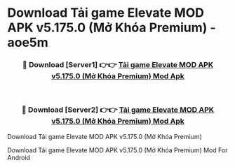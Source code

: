 # Download Tải game Elevate MOD APK v5.175.0 (Mở Khóa Premium) - aoe5m


<div align="center">
<h3>🔴 Download [Server1] 👉👉 <a href="https://apk-comot.site?title=Tải_game_Elevate_MOD_APK_v5.175.0_(Mở_Khóa_Premium)">Tải game Elevate MOD APK v5.175.0 (Mở Khóa Premium) Mod Apk</a></h3><br>
<h3>🔴 Download [Server2] 👉👉 <a href="https://apk-comot.site?title=Tải_game_Elevate_MOD_APK_v5.175.0_(Mở_Khóa_Premium)">Tải game Elevate MOD APK v5.175.0 (Mở Khóa Premium) Mod Apk</a></h3>
</div>



Download Tải game Elevate MOD APK v5.175.0 (Mở Khóa Premium) 

Download Tải game Elevate MOD APK v5.175.0 (Mở Khóa Premium) Mod For Android